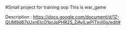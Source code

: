 #Small project for training oop
This is war_game

Description : https://docs.google.com/document/d/1Z-QUM9d67sUxnEIcO1prJpPHR25_DAylLwPlTlnjI0g/edit#
